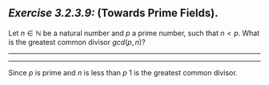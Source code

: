 ## *Exercise 3.2.3.9:* (Towards Prime Fields).

Let $n \in \mathbb{N}$ be a natural number and $p$ a prime number, such that $n < p$. What is the greatest common divisor $gcd(p, n)$?

---
---

Since $p$ is prime and $n$ is less than $p$ $1$ is the greatest common divisor.